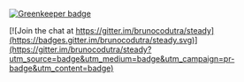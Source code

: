 

[![Greenkeeper badge](https://badges.greenkeeper.io/brunocodutra/steady.svg)](https://greenkeeper.io/)

[![Join the chat at https://gitter.im/brunocodutra/steady](https://badges.gitter.im/brunocodutra/steady.svg)](https://gitter.im/brunocodutra/steady?utm_source=badge&utm_medium=badge&utm_campaign=pr-badge&utm_content=badge)